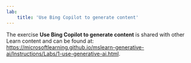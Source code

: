 ```yaml
---
lab:
    title: 'Use Bing Copilot to generate content'
---
```


The exercise **Use Bing Copilot to generate content** is shared with other Learn content and can be found at: https://microsoftlearning.github.io/mslearn-generative-ai/Instructions/Labs/1-use-generative-ai.html.


